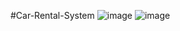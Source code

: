 #Car-Rental-System
![image](https://github.com/user-attachments/assets/782a0e89-3a23-46a4-a7e8-7592e2b627c0)
![image](https://github.com/user-attachments/assets/944a945e-4601-483b-9f5f-2c2f529a16b3)

